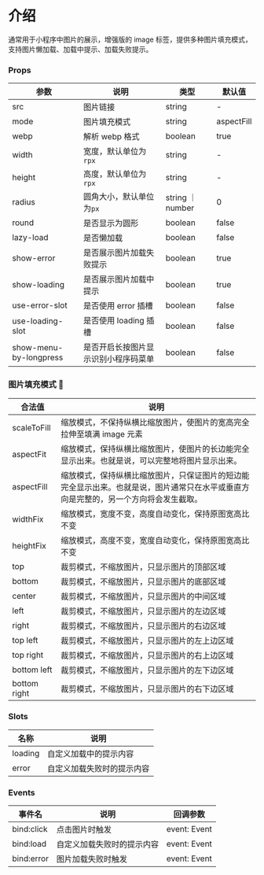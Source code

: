 # 介绍

通常用于小程序中图片的展示，增强版的 image 标签，提供多种图片填充模式，支持图片懒加载、加载中提示、加载失败提示。

### Props

| 参数                   | 说明                                 | 类型             | 默认值     |
| ---------------------- | ------------------------------------ | ---------------- | ---------- |
| src                    | 图片链接                             | string           | -          |
| mode                   | 图片填充模式                         | string           | aspectFill |
| webp                   | 解析 webp 格式                       | boolean          | true       |
| width                  | 宽度，默认单位为`rpx`                | string           | -          |
| height                 | 高度，默认单位为`rpx`                | string           | -          |
| radius                 | 圆角大小，默认单位为`px`             | string ｜ number | 0          |
| round                  | 是否显示为圆形                       | boolean          | false      |
| lazy-load              | 是否懒加载                           | boolean          | false      |
| show-error             | 是否展示图片加载失败提示             | boolean          | true       |
| show-loading           | 是否展示图片加载中提示               | boolean          | true       |
| use-error-slot         | 是否使用 error 插槽                  | boolean          | false      |
| use-loading-slot       | 是否使用 loading 插槽                | boolean          | false      |
| show-menu-by-longpress | 是否开启长按图片显示识别小程序码菜单 | boolean          | false      |

### 图片填充模式 

| 合法值       | 说明                                                                                                                                 |
| ------------ | ------------------------------------------------------------------------------------------------------------------------------------ |
| scaleToFill  | 缩放模式，不保持纵横比缩放图片，使图片的宽高完全拉伸至填满 image 元素                                                                |
| aspectFit    | 缩放模式，保持纵横比缩放图片，使图片的长边能完全显示出来。也就是说，可以完整地将图片显示出来。                                       |
| aspectFill   | 缩放模式，保持纵横比缩放图片，只保证图片的短边能完全显示出来。也就是说，图片通常只在水平或垂直方向是完整的，另一个方向将会发生截取。 |
| widthFix     | 缩放模式，宽度不变，高度自动变化，保持原图宽高比不变                                                                                 |
| heightFix    | 缩放模式，高度不变，宽度自动变化，保持原图宽高比不变                                                                                 |
| top          | 裁剪模式，不缩放图片，只显示图片的顶部区域                                                                                           |
| bottom       | 裁剪模式，不缩放图片，只显示图片的底部区域                                                                                           |
| center       | 裁剪模式，不缩放图片，只显示图片的中间区域                                                                                           |
| left         | 裁剪模式，不缩放图片，只显示图片的左边区域                                                                                           |
| right        | 裁剪模式，不缩放图片，只显示图片的右边区域                                                                                           |
| top left     | 裁剪模式，不缩放图片，只显示图片的左上边区域                                                                                         |
| top right    | 裁剪模式，不缩放图片，只显示图片的右上边区域                                                                                         |
| bottom left  | 裁剪模式，不缩放图片，只显示图片的左下边区域                                                                                         |
| bottom right | 裁剪模式，不缩放图片，只显示图片的右下边区域                                                                                         |

### Slots

| 名称    | 说明                       |
| ------- | -------------------------- |
| loading | 自定义加载中的提示内容     |
| error   | 自定义加载失败时的提示内容 |

### Events

| 事件名     | 说明                       | 回调参数     |
| ---------- | -------------------------- | ------------ |
| bind:click | 点击图片时触发             | event: Event |
| bind:load  | 自定义加载失败时的提示内容 | event: Event |
| bind:error | 图片加载失败时触发         | event: Event |
